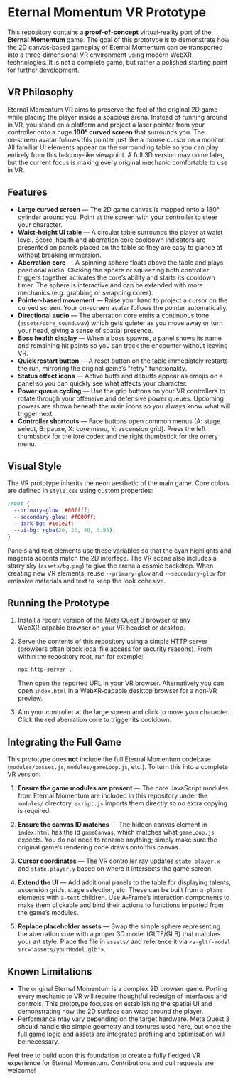 # Eternal Momentum VR Prototype

This repository contains a **proof‑of‑concept** virtual‑reality port of the
**Eternal Momentum** game.  The goal of this prototype is to demonstrate how
the 2D canvas‑based gameplay of Eternal Momentum can be transported into a
three‑dimensional VR environment using modern WebXR technologies.  It is not
a complete game, but rather a polished starting point for further
development.

## VR Philosophy

Eternal Momentum VR aims to preserve the feel of the original 2D game while
placing the player inside a spacious arena.  Instead of running around in VR,
you stand on a platform and project a laser pointer from your controller
onto a huge **180° curved screen** that surrounds you.  The on‑screen avatar
follows this pointer just like a mouse cursor on a monitor.  All familiar UI
elements appear on the surrounding table so you can play entirely from this
balcony‑like viewpoint.  A full 3D version may come later, but the current
focus is making every original mechanic comfortable to use in VR.

## Features

* **Large curved screen** — The 2D game canvas is mapped onto a 180° cylinder around you. Point at the screen with your controller to steer your character.
* **Waist‑height UI table** — A circular table surrounds the player at
  waist level.  Score, health and aberration core cooldown indicators are
  presented on panels placed on the table so they are easy to glance at
  without breaking immersion.
* **Aberration core** — A spinning sphere floats above the table and plays
  positional audio.  Clicking the sphere or squeezing both controller
  triggers together activates the core’s ability and starts its cooldown
  timer.  The sphere is interactive and can be extended with more mechanics
  (e.g. grabbing or swapping cores).
* **Pointer-based movement** — Raise your hand to project a cursor on the curved screen. Your on-screen avatar follows the pointer automatically.
* **Directional audio** — The aberration core emits a continuous tone
  (`assets/core_sound.wav`) which gets quieter as you move away or turn
  your head, giving a sense of spatial presence.
* **Boss health display** — When a boss spawns, a panel shows its name and
  remaining hit points so you can track the encounter without leaving VR.
* **Quick restart button** — A reset button on the table immediately
  restarts the run, mirroring the original game’s "retry" functionality.
* **Status effect icons** — Active buffs and debuffs appear as emojis on a
  panel so you can quickly see what affects your character.
* **Power queue cycling** — Use the grip buttons on your VR controllers to
  rotate through your offensive and defensive power queues. Upcoming powers are
  shown beneath the main icons so you always know what will trigger next.
* **Controller shortcuts** — Face buttons open common menus (A: stage select,
  B: pause, X: core menu, Y: ascension grid). Press the left thumbstick for the
  lore codex and the right thumbstick for the orrery menu.

## Visual Style

The VR prototype inherits the neon aesthetic of the main game. Core colors are
defined in `style.css` using custom properties:

```css
:root {
  --primary-glow: #00ffff;
  --secondary-glow: #f000ff;
  --dark-bg: #1e1e2f;
  --ui-bg: rgba(20, 20, 40, 0.85);
}
```

Panels and text elements use these variables so that the cyan highlights and
magenta accents match the 2D interface. The VR scene also includes a starry sky
(`assets/bg.png`) to give the arena a cosmic backdrop. When creating new VR
elements, reuse `--primary-glow` and `--secondary-glow` for emissive materials
and text to keep the look cohesive.

## Running the Prototype

1. Install a recent version of the [Meta Quest 3](https://www.meta.com/)
   browser or any WebXR‑capable browser on your VR headset or desktop.
2. Serve the contents of this repository using a simple HTTP server
   (browsers often block local file access for security reasons).  From
   within the repository root, run for example:

   ```bash
   npx http-server .
   ```

   Then open the reported URL in your VR browser.  Alternatively you can
   open `index.html` in a WebXR‑capable desktop browser for a
   non‑VR preview.
3. Aim your controller at the large screen and click to move your character. Click the red aberration core to trigger its cooldown.

## Integrating the Full Game

This prototype does **not** include the full Eternal Momentum codebase
(`modules/bosses.js`, `modules/gameLoop.js`, etc.).  To turn this into a
complete VR version:

1. **Ensure the game modules are present** — The core JavaScript modules
   from Eternal Momentum are included in this repository under the
   `modules/` directory.  `script.js` imports them directly so no extra
   copying is required.

2. **Ensure the canvas ID matches** — The hidden canvas element in
   `index.html` has the id `gameCanvas`, which matches what
   `gameLoop.js` expects.  You do not need to rename anything; simply
   make sure the original game’s rendering code draws onto this canvas.

3. **Cursor coordinates** — The VR controller ray updates `state.player.x` and `state.player.y` based on where it intersects the game screen.

4. **Extend the UI** — Add additional panels to the table for displaying
   talents, ascension grids, stage selection, etc.  These can be built
   from `a-plane` elements with `a-text` children.  Use A‑Frame’s
   interaction components to make them clickable and bind their actions
   to functions imported from the game’s modules.

5. **Replace placeholder assets** — Swap the simple sphere representing
   the aberration core with a proper 3D model (GLTF/GLB) that matches
   your art style.  Place the file in `assets/` and reference it via
   `<a-gltf-model src="assets/yourModel.glb">`.

## Known Limitations

* The original Eternal Momentum is a complex 2D browser game.  Porting
  every mechanic to VR will require thoughtful redesign of interfaces and
  controls.  This prototype focuses on establishing the spatial UI and
  demonstrating how the 2D surface can wrap around the player.
* Performance may vary depending on the target hardware.  Meta Quest 3
  should handle the simple geometry and textures used here, but once the
  full game logic and assets are integrated profiling and optimisation
  will be necessary.

Feel free to build upon this foundation to create a fully fledged VR
experience for Eternal Momentum.  Contributions and pull requests are welcome!
